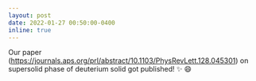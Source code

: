 ```yaml
---
layout: post
date: 2022-01-27 00:50:00-0400
inline: true
---
```


Our paper (https://journals.aps.org/prl/abstract/10.1103/PhysRevLett.128.045301) on supersolid phase of deuterium solid got published! :sparkles: :smile:

